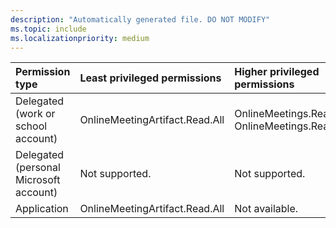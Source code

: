 ```yaml
---
description: "Automatically generated file. DO NOT MODIFY"
ms.topic: include
ms.localizationpriority: medium
---
```


|Permission type|Least privileged permissions|Higher privileged permissions|
|:---|:---|:---|
|Delegated (work or school account)|OnlineMeetingArtifact.Read.All|OnlineMeetings.Read, OnlineMeetings.ReadWrite|
|Delegated (personal Microsoft account)|Not supported.|Not supported.|
|Application|OnlineMeetingArtifact.Read.All|Not available.|

